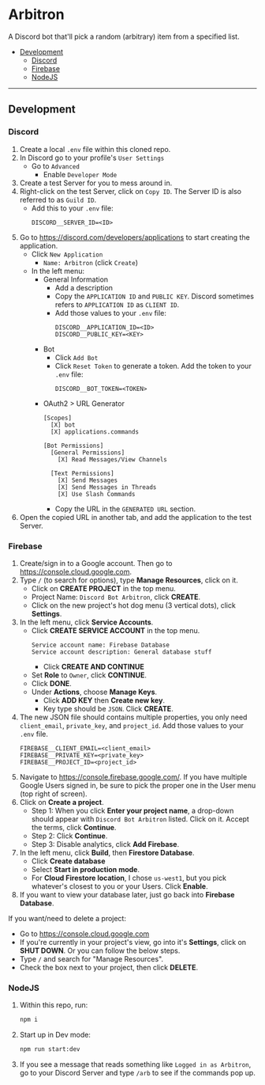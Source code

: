 # Arbitron

A Discord bot that'll pick a random (arbitrary) item from a specified list.

- [Development](#development)
  - [Discord](#discord)
  - [Firebase](#firebase)
  - [NodeJS](#nodejs)

---

## Development

### Discord

1. Create a local `.env` file within this cloned repo.
1. In Discord go to your profile's `User Settings`
   - Go to `Advanced`
      - Enable `Developer Mode`
1. Create a test Server for you to mess around in.
1. Right-click on the test Server, click on `Copy ID`. The Server ID is also referred to as `Guild ID`.
   - Add this to your `.env` file:
     ```
     DISCORD__SERVER_ID=<ID>
     ```
1. Go to https://discord.com/developers/applications to start creating the application.
   - Click `New Application`
      - `Name: Arbitron` (click `Create`)
   - In the left menu:
      - General Information
         - Add a description
         - Copy the `APPLICATION ID` and `PUBLIC KEY`. Discord sometimes refers to `APPLICATION ID` as `CLIENT ID`.
         - Add those values to your `.env` file:
            ```
            DISCORD__APPLICATION_ID=<ID>
            DISCORD__PUBLIC_KEY=<KEY>
            ```
      - Bot
         - Click `Add Bot`
         - Click `Reset Token` to generate a token. Add the token to your `.env` file:
            ```
            DISCORD__BOT_TOKEN=<TOKEN>
            ```
      - OAuth2 > URL Generator
         ```
         [Scopes]
           [X] bot
           [X] applications.commands
         
         [Bot Permissions]
           [General Permissions]
             [X] Read Messages/View Channels
           
           [Text Permissions]
             [X] Send Messages
             [X] Send Messages in Threads
             [X] Use Slash Commands
         ```
         - Copy the URL in the `GENERATED URL` section.
1. Open the copied URL in another tab, and add the application to the test Server.


### Firebase

1. Create/sign in to a Google account. Then go to https://console.cloud.google.com.
1. Type `/` (to search for options), type **Manage Resources**, click on it.
   - Click on **CREATE PROJECT** in the top menu.
   - Project Name: `Discord Bot Arbitron`, click **CREATE**.
   - Click on the new project's hot dog menu (3 vertical dots), click **Settings**.
1. In the left menu, click **Service Accounts**.
   - Click **CREATE SERVICE ACCOUNT** in the top menu.
      ```
      Service account name: Firebase Database
      Service account description: General database stuff
      ```
      - Click **CREATE AND CONTINUE**
   - Set **Role** to `Owner`, click **CONTINUE**.
   - Click **DONE**.
   - Under **Actions**, choose **Manage Keys**.
      - Click **ADD KEY** then **Create new key**.
      - Key type should be `JSON`. Click **CREATE**.
1. The new JSON file should contains multiple properties, you only need `client_email`, `private_key`, and `project_id`. Add those values to your `.env` file.
   ```
   FIREBASE__CLIENT_EMAIL=<client_email>
   FIREBASE__PRIVATE_KEY=<private_key>
   FIREBASE__PROJECT_ID=<project_id>
   ``` 
1. Navigate to https://console.firebase.google.com/. If you have multiple Google Users signed in, be sure to pick the proper one in the User menu (top right of screen).
1. Click on **Create a project**.
   - Step 1: When you click **Enter your project name**, a drop-down should appear with `Discord Bot Arbitron` listed. Click on it. Accept the terms, click **Continue**.
   - Step 2: Click **Continue**.
   - Step 3: Disable analytics, click **Add Firebase**.
1. In the left menu, click **Build**, then **Firestore Database**.
   - Click **Create database**
   - Select **Start in production mode**.
   - For **Cloud Firestore location**, I chose `us-west1`, but you pick whatever's closest to you or your Users. Click **Enable**.
1. If you want to view your database later, just go back into **Firebase Database**.

If you want/need to delete a project:
- Go to https://console.cloud.google.com
- If you're currently in your project's view, go into it's **Settings**, click on **SHUT DOWN**. Or you can follow the below steps.
- Type `/` and search for "Manage Resources".
- Check the box next to your project, then click **DELETE**.



### NodeJS

1. Within this repo, run:
   ```sh
   npm i
   ```
1. Start up in Dev mode:
   ```sh
   npm run start:dev
   ```
1. If you see a message that reads something like `Logged in as Arbitron`, go to your Discord Server and type `/arb` to see if the commands pop up.
